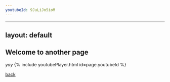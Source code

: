```yaml
---
youtubeId: 9JuLiJo5ioM
---
```

---
layout: default
---

## Welcome to another page

_yay_
{% include youtubePlayer.html id=page.youtubeId %}

[back](./)
